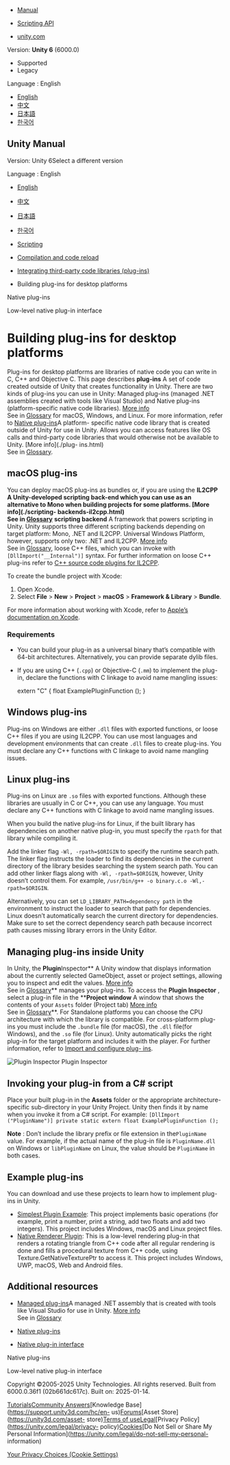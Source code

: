 [](https://docs.unity3d.com)

  * [Manual](../Manual/index.html)
  * [Scripting API](../ScriptReference/index.html)

  * [unity.com](https://unity.com/)

Version: **Unity 6** (6000.0)

  * Supported
  * Legacy

Language : English

  * [English](/Manual/plug-ins-for-desktop.html)
  * [中文](/cn/current/Manual/plug-ins-for-desktop.html)
  * [日本語](/ja/current/Manual/plug-ins-for-desktop.html)
  * [한국어](/kr/current/Manual/plug-ins-for-desktop.html)

[](https://docs.unity3d.com)

## Unity Manual

Version: Unity 6Select a different version

Language : English

  * [English](/Manual/plug-ins-for-desktop.html)
  * [中文](/cn/current/Manual/plug-ins-for-desktop.html)
  * [日本語](/ja/current/Manual/plug-ins-for-desktop.html)
  * [한국어](/kr/current/Manual/plug-ins-for-desktop.html)

  * [Scripting](scripting.html)
  * [Compilation and code reload ](compilation-and-code-reload.html)
  * [Integrating third-party code libraries (plug-ins)](plug-ins.html)
  * Building plug-ins for desktop platforms

[](plug-ins-native.html)

Native plug-ins

[](native-plugin-interface.html)

Low-level native plug-in interface

# Building plug-ins for desktop platforms

Plug-ins for desktop platforms are libraries of native code you can write in
C, C++ and Objective C. This page describes **plug-ins** A set of code created
outside of Unity that creates functionality in Unity. There are two kinds of
plug-ins you can use in Unity: Managed plug-ins (managed .NET assemblies
created with tools like Visual Studio) and Native plug-ins (platform-specific
native code libraries). [More info](./plug-ins.html)  
See in [Glossary](Glossary.html#Plug-in) for macOS, Windows, and Linux. For
more information, refer to [Native plug-ins](plug-ins-native.html)A platform-
specific native code library that is created outside of Unity for use in
Unity. Allows you can access features like OS calls and third-party code
libraries that would otherwise not be available to Unity. [More info](./plug-
ins.html)  
See in [Glossary](Glossary.html#Nativeplug-in).

## macOS plug-ins

You can deploy macOS plug-ins as bundles or, if you are using the ****IL2CPP**
A Unity-developed scripting back-end which you can use as an alternative to
Mono when building projects for some platforms. [More info](./scripting-
backends-il2cpp.html)  
See in [Glossary](Glossary.html#IL2CPP)** **scripting backend** A framework
that powers scripting in Unity. Unity supports three different scripting
backends depending on target platform: Mono, .NET and IL2CPP. Universal
Windows Platform, however, supports only two: .NET and IL2CPP. [More
info](scripting-backends.html)  
See in [Glossary](Glossary.html#ScriptingBackend), loose C++ files, which you
can invoke with `[DllImport("__Internal")]` syntax. For further information on
loose C++ plug-ins refer to [C++ source code plugins for
IL2CPP](macOSIL2CPPScriptingBackend.html).

To create the bundle project with Xcode:

  1. Open Xcode.
  2. Select **File** > **New** > **Project** > **macOS** > **Framework & Library** > **Bundle**.

For more information about working with Xcode, refer to [Apple’s documentation
on Xcode](https://developer.apple.com/documentation/xcode).

### Requirements

  * You can build your plug-in as a universal binary that’s compatible with 64-bit architectures. Alternatively, you can provide separate dylib files.
  * If you are using C++ (`.cpp`) or Objective-C (`.mm`) to implement the plug-in, declare the functions with C linkage to avoid name mangling issues:

    
    
    extern "C"
    {
      float ExamplePluginFunction ();
    }
    
    

## Windows plug-ins

Plug-ins on Windows are either `.dll` files with exported functions, or loose
C++ files if you are using IL2CPP. You can use most languages and development
environments that can create `.dll` files to create plug-ins. You must declare
any C++ functions with C linkage to avoid name mangling issues.

## Linux plug-ins

Plug-ins on Linux are `.so` files with exported functions. Although these
libraries are usually in C or C++, you can use any language. You must declare
any C++ functions with C linkage to avoid name mangling issues.

When you build the native plug-ins for Linux, if the built library has
dependencies on another native plug-in, you must specify the `rpath` for that
library while compiling it.

Add the linker flag `-Wl, -rpath=$ORIGIN` to specify the runtime search path.
The linker flag instructs the loader to find its dependencies in the current
directory of the library besides searching the system search path. You can add
other linker flags along with `-Wl, -rpath=$ORIGIN`, however, Unity doesn’t
control them. For example, `/usr/bin/g++ -o binary.c.o -Wl,-rpath=$ORIGIN`.

Alternatively, you can set `LD_LIBRARY_PATH=dependency path` in the
environment to instruct the loader to search that path for dependencies. Linux
doesn’t automatically search the current directory for dependencies. Make sure
to set the correct dependency search path because incorrect path causes
missing library errors in the Unity Editor.

## Managing plug-ins inside Unity

In Unity, the **Plugin**Inspector** A Unity window that displays information
about the currently selected GameObject, asset or project settings, allowing
you to inspect and edit the values. [More info](UsingTheInspector.html)  
See in [Glossary](Glossary.html#Inspector)** manages your plug-ins. To access
the **Plugin Inspector** , select a plug-in file in the ****Project window** A
window that shows the contents of your `Assets` folder (Project tab) [More
info](ProjectView.html)  
See in [Glossary](Glossary.html#Projectwindow)**. For Standalone platforms you
can choose the CPU architecture with which the library is compatible. For
cross-platform plug-ins you must include the `.bundle` file (for macOS), the
`.dll` file(for Windows), and the `.so` file (for Linux). Unity automatically
picks the right plug-in for the target platform and includes it with the
player. For further information, refer to [Import and configure plug-
ins](plug-in-inspector.html).

![Plugin Inspector](../uploads/Main/plugin-inspector.png) Plugin Inspector

## Invoking your plug-in from a C# script

Place your built plug-in in the **Assets** folder or the appropriate
architecture-specific sub-directory in your Unity Project. Unity then finds it
by name when you invoke it from a C# script. For example: `[DllImport
("PluginName")] private static extern float ExamplePluginFunction ();`

**Note** : Don’t include the library prefix or file extension in
the`PluginName` value. For example, if the actual name of the plug-in file is
`PluginName.dll` on Windows or `libPluginName` on Linux, the value should be
`PluginName` in both cases.

## Example plug-ins

You can download and use these projects to learn how to implement plug-ins in
Unity.

  * [Simplest Plugin Example](https://github.com/Unity-Technologies/DesktopSamples/tree/master/SimplestPluginExample): This project implements basic operations (for example, print a number, print a string, add two floats and add two integers). This project includes Windows, macOS and Linux project files.
  * [Native Renderer Plugin](https://github.com/Unity-Technologies/NativeRenderingPlugin): This is a low-level rendering plug-in that renders a rotating triangle from C++ code after all regular rendering is done and fills a procedural texture from C++ code, using Texture.GetNativeTexturePtr to access it. This project includes Windows, UWP, macOS, Web and Android files.

## Additional resources

  * [Managed plug-ins](plug-ins-managed.html)A managed .NET assembly that is created with tools like Visual Studio for use in Unity. [More info](./plug-ins.html)  
See in [Glossary](Glossary.html#Managedplug-in)

  * [Native plug-ins](plug-ins-native.html)
  * [Native plug-in interface](native-plugin-interface.html)

[](plug-ins-native.html)

Native plug-ins

[](native-plugin-interface.html)

Low-level native plug-in interface

Copyright ©2005-2025 Unity Technologies. All rights reserved. Built from
6000.0.36f1 (02b661dc617c). Built on: 2025-01-14.

[Tutorials](https://learn.unity.com/)[Community
Answers](https://answers.unity3d.com)[Knowledge
Base](https://support.unity3d.com/hc/en-
us)[Forums](https://forum.unity3d.com)[Asset Store](https://unity3d.com/asset-
store)[Terms of
use](https://docs.unity3d.com/Manual/TermsOfUse.html)[Legal](https://unity.com/legal)[Privacy
Policy](https://unity.com/legal/privacy-
policy)[Cookies](https://unity.com/legal/cookie-policy)[Do Not Sell or Share
My Personal Information](https://unity.com/legal/do-not-sell-my-personal-
information)

[Your Privacy Choices (Cookie Settings)](javascript:void\(0\);)

